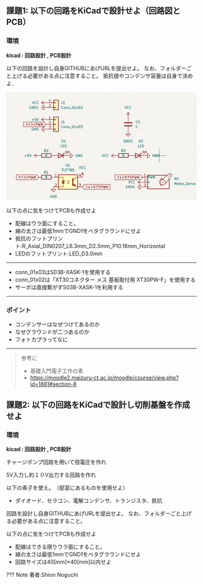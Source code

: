 ## 課題1: 以下の回路をKiCadで設計せよ（回路図とPCB）

### 環境
**kicad : 回路設計 , PCB設計**

以下の回路を設計し自身GITHUBにあげURLを提出せよ。
なお、フォルダーごと上げる必要がある点に注意すること。
抵抗値やコンデンサ容量は自身で決めよ．

![Alt text](sozai/kairo1.png)

以下の点に気をつけてPCBも作成せよ
* 配線はウラ面にすること。
* 線の太さは最低1mmでGND1をベタグラウンドにせよ
* 抵抗のフットプリント:R_Axial_DIN0207_L6.3mm_D2.5mm_P10.16mm_Horizontal
* LEDのフットプリント:LED_D3.0mm
---
* conn_01x03はS03B-XASK-1を使用する
* conn_01x02は「XT30コネクター メス 基板取付用 XT30PW-F」を使用する
* サーボは直接繋がずS03B-XASK-1を利用する
---


### ポイント

* コンデンサーはなぜつけてあるのか
* なぜグラウンドが二つあるのか
* フォトカプラってなに

---
>参考に
>* 基礎入門電子工作の素
>* https://moodle2.maizuru-ct.ac.jp/moodle/course/view.php?id=1881#section-8


## 課題2: 以下の回路をKiCadで設計し切削基盤を作成せよ

### 環境
**kicad : 回路設計 , PCB設計**

チャージポンプ回路を用いて倍電圧を作れ

5V入力し約１０V出力する回路を作れ

以下の素子を使え。　（部室にあるものを使用せよ）
* ダイオード、セラコン、電解コンデンサ、トランジスタ、抵抗

回路を設計し自身GITHUBにあげURLを提出せよ。
なお、フォルダーごと上げる必要がある点に注意すること。

以下の点に気をつけてPCBも作成せよ
* 配線はできる限りウラ面にすること。
* 線の太さは最低1mmでGND1をベタグラウンドにせよ
* 回路サイズは40[mm]×40[mm]以内せよ
  

??? Note
    著者:Shion Noguchi